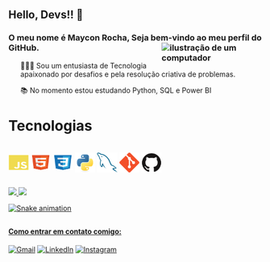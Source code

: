 

## Hello, Devs!! 👋
### O meu nome é Maycon Rocha, Seja bem-vindo ao meu perfil do GitHub. <img src="https://raw.githubusercontent.com/MicaelliMedeiros/micaellimedeiros/master/image/computer-illustration.png" alt="ilustração de um computador" min-width="200px" max-width="200px" width="200px" align="right">

<ul>
<p>👨🏾‍💻 Sou um entusiasta de Tecnologia apaixonado por desafios e pela resolução criativa de problemas.</p>
<p>📚 No momento estou estudando Python, SQL e Power BI</p>
</ul>

<h1> Tecnologias</h1>

<div style="display: inline_block"><br>
  <img align="center" alt="Giu-Js" height="30" width="40" src="https://raw.githubusercontent.com/devicons/devicon/master/icons/javascript/javascript-plain.svg">
  <img align="center" alt="Giu-HTML" height="30" width="40" src="https://raw.githubusercontent.com/devicons/devicon/master/icons/html5/html5-original.svg">
  <img align="center" alt="Giu-CSS" height="30" width="40" src="https://raw.githubusercontent.com/devicons/devicon/master/icons/css3/css3-original.svg">
  <img align="center" alt="Giu-python" height="40" width="40" src="https://raw.githubusercontent.com/devicons/devicon/master/icons/python/python-original.svg">
  <img align="center" alt="Giu-mysql" height="40" width="40" src="https://raw.githubusercontent.com/devicons/devicon/master/icons/mysql/mysql-original.svg">
  <img align="center" alt="Giu-git" height="40" width="40" src="https://raw.githubusercontent.com/devicons/devicon/master/icons/git/git-plain.svg">
  <img align="center" alt="Giu-github" height="40" width="40" src="https://raw.githubusercontent.com/devicons/devicon/master/icons/github/github-original.svg">
</div>

##
<div >
  <a href="https://github.com/MayconRocha21">
  <img height="180em" src="https://github-readme-stats.vercel.app/api?username=MayconRocha21&show_icons=true&theme=dracula&include_all_commits=true&count_private=true"/>
  <img height="180em" src="https://github-readme-stats.vercel.app/api/top-langs/?username=MayconRocha21&layout=compact&langs_count=7&theme=dracula"/>
   
   ![Snake animation](https://github.com/MayconRocha21/MayconRocha21/blob/output/github-contribution-grid-snake.svg)
   
</div>

##

#### Como entrar em contato comigo:

<div>
  
[![Gmail](https://img.shields.io/badge/Gmail-D14836?style=for-the-badge&logo=gmail&logoColor=white)](mailto:mgr8272@gmail.com)
[![LinkedIn](https://img.shields.io/badge/LinkedIn-0077B5?style=for-the-badge&logo=linkedin&logoColor=white)](https://www.linkedin.com/in/maycon-rocha-7b8759164/)
[![Instagram](https://img.shields.io/badge/Instagram-E4405F?style=for-the-badge&logo=instagram&logoColor=white)](https://www.instagram.com/maycongr)
</div>


